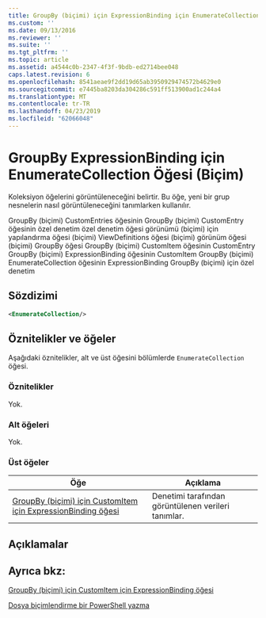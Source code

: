 ```yaml
---
title: GroupBy (biçimi) için ExpressionBinding için EnumerateCollection öğesi | Microsoft Docs
ms.custom: ''
ms.date: 09/13/2016
ms.reviewer: ''
ms.suite: ''
ms.tgt_pltfrm: ''
ms.topic: article
ms.assetid: a4544c0b-2347-4f3f-9bdb-ed2714bee048
caps.latest.revision: 6
ms.openlocfilehash: 8541aeae9f2dd19d65ab3950929474572b4629e0
ms.sourcegitcommit: e7445ba8203da304286c591ff513900ad1c244a4
ms.translationtype: MT
ms.contentlocale: tr-TR
ms.lasthandoff: 04/23/2019
ms.locfileid: "62066048"
---
```

# <a name="enumeratecollection-element-for-expressionbinding-for-groupby-format"></a>GroupBy ExpressionBinding için EnumerateCollection Öğesi (Biçim)

Koleksiyon öğelerini görüntüleneceğini belirtir. Bu öğe, yeni bir grup nesnelerin nasıl görüntüleneceğini tanımlarken kullanılır.

GroupBy (biçimi) CustomEntries öğesinin GroupBy (biçimi) CustomEntry öğesinin özel denetim özel denetim öğesi görünümü (biçimi) için yapılandırma öğesi (biçimi) ViewDefinitions öğesi (biçimi) görünüm öğesi (biçimi) GroupBy öğesi GroupBy (biçimi) CustomItem öğesinin CustomEntry GroupBy (biçimi) ExpressionBinding öğesinin CustomItem GroupBy (biçimi) EnumerateCollection öğesinin ExpressionBinding GroupBy (biçimi) için özel denetim

## <a name="syntax"></a>Sözdizimi

```xml
<EnumerateCollection/>
```

## <a name="attributes-and-elements"></a>Öznitelikler ve öğeler

Aşağıdaki öznitelikler, alt ve üst öğesini bölümlerde `EnumerateCollection` öğesi.

### <a name="attributes"></a>Öznitelikler

Yok.

### <a name="child-elements"></a>Alt öğeleri

Yok.

### <a name="parent-elements"></a>Üst öğeler

|Öğe|Açıklama|
|-------------|-----------------|
|[GroupBy (biçimi) için CustomItem için ExpressionBinding öğesi](./expressionbinding-element-for-customitem-for-groupby-format.md)|Denetimi tarafından görüntülenen verileri tanımlar.|

## <a name="remarks"></a>Açıklamalar

## <a name="see-also"></a>Ayrıca bkz:

[GroupBy (biçimi) için CustomItem için ExpressionBinding öğesi](./expressionbinding-element-for-customitem-for-groupby-format.md)

[Dosya biçimlendirme bir PowerShell yazma](./writing-a-powershell-formatting-file.md)
